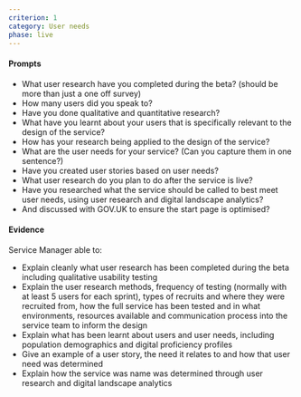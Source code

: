 ```yaml
---
criterion: 1
category: User needs
phase: live
---
```


#### Prompts

* What user research have you completed during the beta? (should be more than just a one off survey)
* How many users did you speak to?
* Have you done qualitative and quantitative research?
* What have you learnt about your users that is specifically relevant to the design of the service?
* How has your research being applied to the design of the service?
* What are the user needs for your service? (Can you capture them in one sentence?)
* Have you created user stories based on user needs?
* What user research do you plan to do after the service is live?
* Have you researched what the service should be called to best meet user needs, using user research and digital landscape analytics?
* And discussed with GOV.UK to ensure the start page is optimised?

#### Evidence

Service Manager able to:

* Explain cleanly what user research has been completed during the beta including qualitative usability testing
* Explain the user research methods, frequency of testing (normally with at least 5 users for each sprint), types of recruits and where they were recruited from, how the full service has been tested and in what environments, resources available and communication process into the service team to inform the design
* Explain what has been learnt about users and user needs, including population demographics and digital proficiency profiles
* Give an example of a user story, the need it relates to and how that user need was determined
* Explain how the service was name was determined through user research and digital landscape analytics
